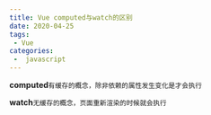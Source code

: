 ```yaml
---
title: Vue computed与watch的区别
date: 2020-04-25
tags:
 - Vue
categories:
 -  javascript
---
```



**computed**`有缓存的概念，除非依赖的属性发生变化是才会执行`

**watch**`无缓存的概念，页面重新渲染的时候就会执行`

